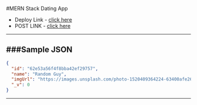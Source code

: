 #MERN Stack Dating App

- Deploy Link - [click here](https://tech-dating-mern.web.app/)
- POST LINK - [click here](https://tech-dating-mern.herokuapp.com/dating/cards)

---

## ###Sample JSON

```json
{
  "id": "62e53a56f4f8bba42ef29757",
  "name": "Random Guy",
  "imgUrl": "https://images.unsplash.com/photo-1520409364224-63400afe26e5?ixid=MnwxMjA3fDB8MHxwaG90by1wYWdlfHx8fGVufDB8fHx8&ixlib=rb-1.2.1&auto=format&fit=crop&w=658&q=80",
  "_v": 0
}
```

---
